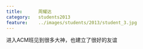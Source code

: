 ```yaml
---
title:		周耀达
category:	students2013
feature:	../images/students/2013/student_3.jpg
---
```

进入ACM班见到很多大神，也建立了很好的友谊


